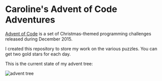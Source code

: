# Caroline's Advent of Code Adventures

[Advent of Code](http://adventofcode.com/) is a set of Christmas-themed programming challenges released during December 
2015. 

I created this repository to store my work on the various puzzles. You can get two gold stars for each day.

This is the current state of my advent tree:

![advent tree](https://drive.google.com/file/d/0B25MddlmGs7MUmNMZWNOUTdub3M/view?usp=sharing)